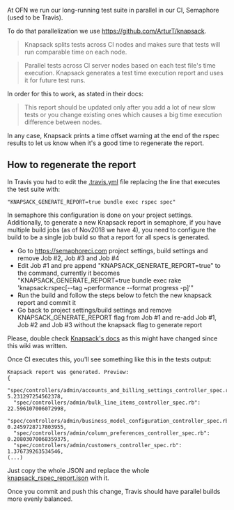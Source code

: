 At OFN we run our long-running test suite in parallel in our CI, Semaphore (used to be Travis).

To do that parallelization we use https://github.com/ArturT/knapsack. 

> Knapsack splits tests across CI nodes and makes sure that tests will run comparable time on each node.

> Parallel tests across CI server nodes based on each test file's time execution. Knapsack generates a test time execution report and uses it for future test runs.

In order for this to work, as stated in their docs:

> This report should be updated only after you add a lot of new slow tests or you change existing ones which causes a big time execution difference between nodes.

In any case, Knapsack prints a time offset warning at the end of the rspec results to let us know when it's a good time to regenerate the report.

## How to regenerate the report

In Travis you had to edit the [.travis.yml](https://github.com/openfoodfoundation/openfoodnetwork/blob/master/.travis.yml) file replacing the line that executes the test suite with:

```
"KNAPSACK_GENERATE_REPORT=true bundle exec rspec spec"
```

In semaphore this configuration is done on your project settings. Additionally, to generate a new Knapsack report in semaphore, if you have multiple build jobs (as of Nov2018 we have 4), you need to configure the build to be a single job build so that a report for all specs is generated.
* Go to https://semaphoreci.com project settings, build settings and remove Job #2, Job #3 and Job #4
* Edit Job #1 and pre append "KNAPSACK_GENERATE_REPORT=true" to the command, currently it becomes "KNAPSACK_GENERATE_REPORT=true bundle exec rake 'knapsack:rspec[--tag ~performance --format progress -p]'"
* Run the build and follow the steps below to fetch the new knapsack report and commit it
* Go back to project settings/build settings and remove KNAPSACK_GENERATE_REPORT flag from Job #1 and re-add Job #1, Job #2 and Job #3 without the knapsack flag to generate report

Please, double check [Knapsack's docs](https://github.com/ArturT/knapsack#common-step) as this might have changed since this wiki was written.

Once CI executes this, you'll see something like this in the tests output:

```
Knapsack report was generated. Preview:
{
  "spec/controllers/admin/accounts_and_billing_settings_controller_spec.rb": 5.231297254562378,
  "spec/controllers/admin/bulk_line_items_controller_spec.rb": 22.596107006072998,
  "spec/controllers/admin/business_model_configuration_controller_spec.rb": 0.2459728717803955,
  "spec/controllers/admin/column_preferences_controller_spec.rb": 0.20803070068359375,
  "spec/controllers/admin/customers_controller_spec.rb": 1.376739263534546,
(...)
```

Just copy the whole JSON and replace the whole [knapsack_rspec_report.json](https://github.com/openfoodfoundation/openfoodnetwork/blob/master/knapsack_rspec_report.json) with it.

Once you commit and push this change, Travis should have parallel builds more evenly balanced.

